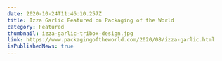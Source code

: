 ```yaml
---
date: 2020-10-24T11:46:10.257Z
title: Izza Garlic Featured on Packaging of the World
category: Featured
thumbnail: izza-garlic-tribox-design.jpg
link: https://www.packagingoftheworld.com/2020/08/izza-garlic.html
isPublishedNews: true
---
```

